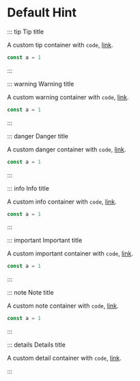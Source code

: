 # Default Hint

::: tip Tip title

A custom tip container with `code`, [link](#demo).

```js
const a = 1
```

:::

::: warning Warning title

A custom warning container with `code`, [link](#demo).

```js
const a = 1
```

:::

::: danger Danger title

A custom danger container with `code`, [link](#demo).

```js
const a = 1
```

:::

::: info Info title

A custom info container with `code`, [link](#demo).

```js
const a = 1
```

:::

::: important Important title

A custom important container with `code`, [link](#demo).

```js
const a = 1
```

:::

::: note Note title

A custom note container with `code`, [link](#demo).

```js
const a = 1
```

:::

::: details Details title

A custom detail container with `code`, [link](#demo).

:::
